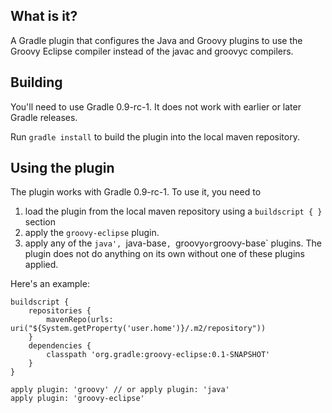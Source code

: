 What is it?
-----------

A Gradle plugin that configures the Java and Groovy plugins to use the Groovy Eclipse compiler instead of the javac and
groovyc compilers.

Building
--------

You'll need to use Gradle 0.9-rc-1. It does not work with earlier or later Gradle releases.

Run `gradle install` to build the plugin into the local maven repository.

Using the plugin
----------------

The plugin works with Gradle 0.9-rc-1. To use it, you need to
1.  load the plugin from the local maven repository using a `buildscript { }` section
2.  apply the `groovy-eclipse` plugin.
3.  apply any of the `java', `java-base`, `groovy` or `groovy-base` plugins. The plugin does not do anything on its own
    without one of these plugins applied.

Here's an example:

    buildscript {
        repositories {
            mavenRepo(urls: uri("${System.getProperty('user.home')}/.m2/repository"))
        }
        dependencies {
            classpath 'org.gradle:groovy-eclipse:0.1-SNAPSHOT'
        }
    }

    apply plugin: 'groovy' // or apply plugin: 'java'
    apply plugin: 'groovy-eclipse'
